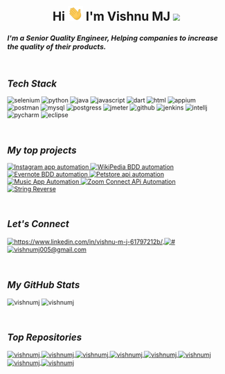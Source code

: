 <!----------------------------------- Heading Section ------------------------------------>
<h1 align="center">
    Hi
    <img src="https://raw.githubusercontent.com/ABSphreak/ABSphreak/master/gifs/Hi.gif" width="35">
    I'm Vishnu MJ
    <img src="https://camo.githubusercontent.com/d3359cb00ab0b5ed8f2e1fe3fceb4fbaf3b614340f8c0db99c17b9f50b351770/68747470733a2f2f656d6f6a69732e736c61636b6d6f6a69732e636f6d2f656d6f6a69732f696d616765732f313533313834393433302f343234362f626c6f622d73756e676c61737365732e6769663f31353331383439343330" width="35">
</h1>



<!----------------------------------- About Section ------------------------------------>

<h3>
    <i> I'm a Senior Quality Engineer, Helping companies to increase the quality of their products.</i>
</h3>
<br>


<!----------------------------------- Tech Stack Section ------------------------------------>

<h2><i>Tech Stack</i></h2>

<p>
    <img src="https://img.shields.io/badge/-selenium-%43B02A?style=for-the-badge&logo=selenium&logoColor=white" alt="selenium" />
    <img src="https://img.shields.io/badge/python-3670A0?style=for-the-badge&logo=python&logoColor=ffdd54" alt="python" />
    <img src="https://img.shields.io/badge/java-%23ED8B00.svg?style=for-the-badge&logo=java&logoColor=white" alt="java" />
    <img src="https://img.shields.io/badge/javascript-%23323330.svg?style=for-the-badge&logo=javascript&logoColor=%23F7DF1E" alt="javascript" />
    <img src="https://img.shields.io/badge/dart-%230175C2.svg?style=for-the-badge&logo=dart&logoColor=white" alt="dart" />    
    <img src="https://img.shields.io/badge/html5-%23E34F26.svg?style=for-the-badge&logo=html5&logoColor=white" alt="html" />
    <img src="https://img.shields.io/badge/appium-3670A0?style=for-the-badge&logo=appium&logoColor=ffdd54" alt="appium" />
    <img src="https://img.shields.io/badge/Postman-FF6C37?style=for-the-badge&logo=postman&logoColor=white" alt="postman" />
    <img src="https://img.shields.io/badge/mysql-%2300f.svg?style=for-the-badge&logo=mysql&logoColor=white" alt="mysql" />
    <img src="https://img.shields.io/badge/postgres-%23316192.svg?style=for-the-badge&logo=postgresql&logoColor=white" alt="postgress" />
    <img src="https://img.shields.io/badge/jemter-%23323330.svg?style=for-the-badge&logo=jmeter&logoColor=%23F7DF1E" alt="jmeter" />
    <img src="https://img.shields.io/badge/github-%23121011.svg?style=for-the-badge&logo=github&logoColor=white" alt="github" />
    <img src="https://img.shields.io/badge/jenkins-%232C5263.svg?style=for-the-badge&logo=jenkins&logoColor=white" alt="jenkins" />   
    <img src="https://img.shields.io/badge/IntelliJIDEA-000000.svg?style=for-the-badge&logo=intellij-idea&logoColor=white" alt="intellj" />
    <img src="https://img.shields.io/badge/pycharm-143?style=for-the-badge&logo=pycharm&logoColor=black&labelColor=green" alt="pycharm" />
    <img src="https://img.shields.io/badge/Eclipse-FE7A16.svg?style=for-the-badge&logo=Eclipse&logoColor=white" alt="eclipse" />
</p>
<br>

<!----------------------------------- Project Section ------------------------------------>

<h2><i>My top projects</i></h2>


<p align="left">
     <a href="https://github.com/vishnumj005/instagram-app-automation-browserstack" target="blank">
        <img src="https://img.shields.io/static/v1?style=for-the-badge&message=Instagran%20app&color=d6249f&logo=instagram&logoColor=FFFFFF&label=" alt="Instagram app automation" />
    </a>
    <a href="https://github.com/vishnumj005/wikipedia-bdd-automation" target="blank">
        <img src="https://img.shields.io/static/v1?style=for-the-badge&message=WikiPedia&color=000000&logo=wikipedia&logoColor=FFFFFF&label=" alt="WikiPedia BDD automation" />
    </a>
    <a href="https://github.com/vishnumj005/evernote-BDD" target="blank">
        <img src="https://img.shields.io/static/v1?style=for-the-badge&message=Evernote BDD&color=1BB91F&logo=neovim&logoColor=FFFFFF&label=" alt="Evernote BDD automation" />
    </a>
    <a href="https://github.com/vishnumj005/petstore_api_automation" target="blank">
        <img src="https://img.shields.io/static/v1?style=for-the-badge&message=Pestore API&color=840010&logo=fastapi&logoColor=FFFFFF&label=" alt="Petstore api automation" />
    </a>
    <a href="https://github.com/vishnumj005/music-app-intergration-test" target="blank">
        <img src="https://img.shields.io/static/v1?style=for-the-badge&message=Music App&color=1a78f4&logo=android&logoColor=FFFFFF&label=" alt="Music App Automation" />
    </a>
    <a href="https://github.com/vishnumj005/zoomconnect-api-automation" target="blank">
        <img src="https://img.shields.io/static/v1?style=for-the-badge&message=Zoom Connect API&color=7A1FA2&logo=zoom&logoColor=FFFFFF&label=" alt="Zoom Connect APi Automation" />
    </a>
    <a href="https://github.com/vishnumj005/string_reverse" target="blank">
        <img src="https://img.shields.io/static/v1?style=for-the-badge&message=String Reverse&color=000000&logo=string&logoColor=FFFFFF&label=" alt="String Reverse" />
    </a>
</p>
<br>



<!----------------------------------- Social Media Links Section ------------------------------------>

<h2><i>Let's Connect</i></h2>


<p align="left">
    <a href="https://www.linkedin.com/in/vishnu-m-j-61797212b/">
        <img align="center" src="https://img.shields.io/badge/LinkedIn-0077B5?style=for-the-badge&logo=linkedin&logoColor=white" alt="https://www.linkedin.com/in/vishnu-m-j-61797212b/" />
    </a>
    <a href="#">
        <img align="center" src="https://img.shields.io/badge/Portfolio-18A303?style=for-the-badge&logo=ionic&logoColor=white" alt="#" />
    </a>
    <a title="vishnumj005@gmail.com" href="mailto:vishnumj005@gmail.com">
        <img align="center" src="https://img.shields.io/badge/Gmail-D14836?style=for-the-badge&logo=gmail&logoColor=white" alt="vishnumj005@gmail.com" />
    </a>
</p>
<br>



<!----------------------------------- GitHub Stats Section ------------------------------------>

<h2><i>My GitHub Stats</i></h2>

<p>
    <img align="center" src="https://github-readme-stats.vercel.app/api?username=vishnumj005&show_icons=true&include_all_commits=true&count_private=true&hide=issues,contribs&border_radius=0&locale=en&theme=dark" alt="vishnumj" height="139" />
    <img align="center" src="https://github-readme-stats.vercel.app/api/top-langs/?username=vishnumj005&layout=compact&exclude_repo=music-app-intergration-test,hide=Shell&border_radius=0&theme=dark" alt="vishnumj" height="139" />
</p>
<br>



<!----------------------------------- Top Repository Section ------------------------------------>

<h2><i>Top Repositories</i></h2>


<p>
     <a href="https://github.com/vishnumj005/instagram-app-automation-browserstack">
        <img align="center" src="https://github-readme-stats.vercel.app/api/pin/?username=vishnumj005&repo=instagram-app-automation-browserstack&locale=en&border_radius=0&theme=dark" alt="vishnumj" />
    </a>
    <a href="https://github.com/vishnumj005/music-app-intergration-test">
        <img align="center" src="https://github-readme-stats.vercel.app/api/pin/?username=vishnumj005&repo=music-app-intergration-test&locale=en&border_radius=0&theme=dark" alt="vishnumj" />
    </a>
    <a href="https://github.com/vishnumj005/wikipedia-bdd-automation">
        <img align="center" src="https://github-readme-stats.vercel.app/api/pin/?username=vishnumj005&repo=wikipedia-bdd-automation&locale=en&border_radius=0&theme=dark" alt="vishnumj" />
    </a>
    <a href="https://github.com/vishnumj005/petstore_api_automation">
        <img align="center" src="https://github-readme-stats.vercel.app/api/pin/?username=vishnumj005&repo=petstore_api_automation&locale=en&border_radius=0&theme=dark" alt="vishnumj" />
    </a>
    <a href="https://github.com/vishnumj005/zoomconnect-api-automation">
        <img align="center" src="https://github-readme-stats.vercel.app/api/pin/?username=vishnumj005&repo=zoomconnect-api-automation&locale=en&border_radius=0&theme=dark" alt="vishnumj" />
    </a>
     <a href="https://github.com/vishnumj005/evernote-BDD">
        <img align="center" src="https://github-readme-stats.vercel.app/api/pin/?username=vishnumj005&repo=evernote-BDD&locale=en&border_radius=0&theme=dark" alt="vishnumj" />
    </a>
    <a href="https://github.com/vishnumj005/dmg-BDD">
        <img align="center" src="https://github-readme-stats.vercel.app/api/pin/?username=vishnumj005&repo=dmg-BDD&locale=en&border_radius=0&theme=dark" alt="vishnumj" />
    </a>
    <a href="https://github.com/vishnumj005/string_reverse">
        <img align="center" src="https://github-readme-stats.vercel.app/api/pin/?username=vishnumj005&repo=string_reverse&locale=en&border_radius=0&theme=dark" alt="vishnumj" />
    </a>
    
</p>


